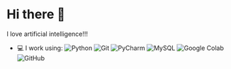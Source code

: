 # Hi there 👋

I love artificial intelligence!!!

- 💻 I work using:
  ![Python](https://img.shields.io/badge/-Python-white?style=plastic&logo=Python)
  ![Git](https://img.shields.io/badge/-Git-white?style=plastic&logo=git)
  ![PyCharm](https://img.shields.io/badge/-PyCharm-000000?style=plastic&logo=PyCharm)
  ![MySQL](https://img.shields.io/badge/-MySQL-white?style=plastic&logo=mysql)
  ![Google Colab](https://img.shields.io/badge/Google%20Colab-FFFFFF?style=plastic&logo=google-colab)
  ![GitHub](https://img.shields.io/badge/-GitHub-181717?style=plastic&logo=github)

